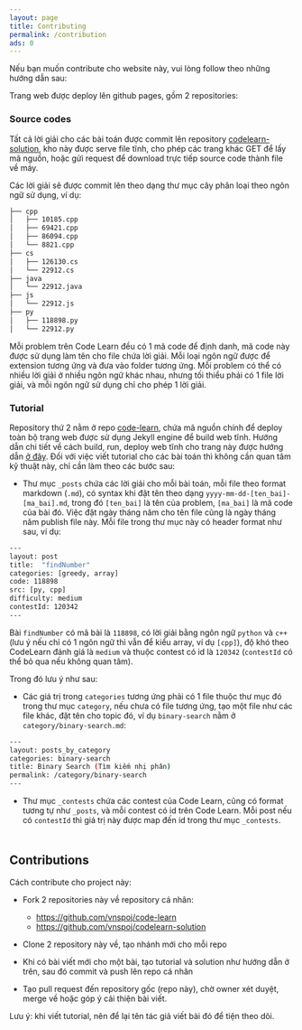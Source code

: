 ```yaml
---
layout: page
title: Contributing
permalink: /contribution
ads: 0
---
```


Nếu bạn muốn contribute cho website này, vui lòng follow theo những hướng dẫn sau:

Trang web được deploy lên github pages, gồm 2 repositories:

### Source codes

Tất cả lời giải cho các bài toán được commit lên repository [codelearn-solution](https://github.com/vnspoj/codelearn-solution), kho này được serve file tĩnh, cho phép các trang khác GET để lấy mã nguồn, hoặc gửi request để download trực tiếp source code thành file về máy.

Các lời giải sẽ được commit lên theo dạng thư mục cây phân loại theo ngôn ngữ sử dụng, ví dụ:

```bash
├── cpp
│   ├── 10185.cpp
│   ├── 69421.cpp
│   ├── 86094.cpp
│   └── 8821.cpp
├── cs
│   ├── 126130.cs
│   └── 22912.cs
├── java
│   └── 22912.java
├── js
│   └── 22912.js
├── py
│   ├── 118898.py
│   └── 22912.py
```

Mỗi problem trên Code Learn đều có 1 mã code để định danh, mã code này được sử dụng làm tên cho file chứa lời giải. Mỗi loại ngôn ngữ được để extension tương ứng và đưa vào folder tương ứng. Mỗi problem có thể có nhiều lời giải ở nhiều ngôn ngữ khác nhau, nhưng tối thiểu phải có 1 file lời giải, và mỗi ngôn ngữ sử dụng chỉ cho phép 1 lời giải.

### Tutorial

Repository thứ 2 nằm ở repo [code-learn](https://github.com/vnspoj/code-learn), chứa mã nguồn chính để deploy toàn bộ trang web được sử dụng Jekyll engine để build web tĩnh. Hướng dẫn chi tiết về cách build, run, deploy web tĩnh cho trang này được hướng dẫn [ở đây](https://github.com/vnspoj/vnspoj.github.io#development). Đối với việc viết tutorial cho các bài toán thì không cần quan tâm kỹ thuật này, chỉ cần làm theo các bước sau:

+ Thư mục `_posts` chứa các lời giải cho mỗi bài toán, mỗi file theo format markdown (`.md`), có syntax khi đặt tên theo dạng `yyyy-mm-dd-[ten_bai]-[ma_bai].md`, trong đó `[ten_bai]` là tên của problem, `[ma_bai]` là mã code của bài đó. Việc đặt ngày tháng năm cho tên file cũng là ngày tháng năm publish file này. Mỗi file trong thư mục này có header format như sau, ví dụ:

```bash
---
layout: post
title:  "findNumber"
categories: [greedy, array]
code: 118898
src: [py, cpp]
difficulty: medium
contestId: 120342
---
```

Bài `findNumber` có mã bài là `118898`, có lời giải bằng ngôn ngữ `python` và `c++` (lưu ý nếu chỉ có 1 ngôn ngữ thì vẫn để kiểu array, ví dụ `[cpp]`), độ khó theo CodeLearn đánh giá là `medium` và thuộc contest có id là `120342` (`contestId` có thể bỏ qua nếu không quan tâm).

Trong đó lưu ý như sau:

+ Các giá trị trong `categories` tương ứng phải có 1 file thuộc thư mục đó trong thư mục `category`, nếu chưa có file tương ứng, tạo một file như các file khác, đặt tên cho topic đó, ví dụ `binary-search` nằm ở `category/binary-search.md`:

```bash
---
layout: posts_by_category
categories: binary-search
title: Binary Search (Tìm kiếm nhị phân)
permalink: /category/binary-search
---
```

+ Thư mục `_contests` chứa các contest của Code Learn, cũng có format tương tự như `_posts`, và mỗi contest có id trên Code Learn. Mỗi post nếu có `contestId` thì giá trị này được map đến id trong thư mục `_contests`.

<!-- vnspoj.github.io_ads_post_upper_related -->
<div style="margin-top: 50px; margin-bottom: 30px">
<ins class="adsbygoogle"
	style="display:block"
	data-ad-client="ca-pub-2949659900148168"
	data-ad-slot="1965177778"
	data-ad-format="auto"
	data-full-width-responsive="true"></ins>
</div>

## Contributions

Cách contribute cho project này:

+ Fork 2 repositories này về repository cá nhân:
	+ https://github.com/vnspoj/code-learn
	+ https://github.com/vnspoj/codelearn-solution

+ Clone 2 repository này về, tạo nhánh mới cho mỗi repo
+ Khi có bài viết mới cho một bài, tạo tutorial và solution như hướng dẫn ở trên, sau đó commit và push lên repo cá nhân
+ Tạo pull request đến repository gốc (repo này), chờ owner xét duyệt, merge về hoặc góp ý cải thiện bài viết.

Lưu ý: khi viết tutorial, nên để lại tên tác giả viết bài đó để tiện theo dõi.
